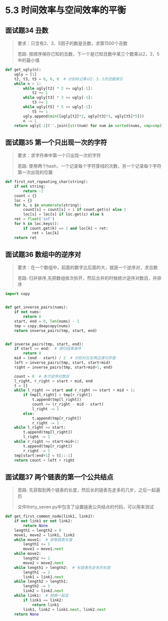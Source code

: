 # 5.3 时间效率与空间效率的平衡

## 面试题34 丑数
> 要求：只含有2、3、5因子的数是丑数，求第1500个丑数
>
> 思路: 按顺序保存已知的丑数，下一个是已知丑数中某三个数乘以2，3，5中的最小值

```python
def get_ugly(n):
    ugly = [1]
    t2, t3, t5 = 0, 0, 0  # 分别标记乘以2，3，5的丑数索引
    while n > 1:
        while ugly[t2] * 2 <= ugly[-1]:
            t2 += 1
        while ugly[t3] * 3 <= ugly[-1]:
            t3 += 1
        while ugly[t5] * 5 <= ugly[-1]:
            t5 += 1
        ugly.append(min([ugly[t2]*2, ugly[t3]*3, ugly[t5]*5]))
        n -= 1
    return ugly[-1](''.join([str(num) for num in sorted(nums, cmp=cmp)]))
```

## 面试题35 第一个只出现一次的字符
> 要求：求字符串中第一个只出现一次的字符
>
> 思路: 使用两个hash，一个记录每个字符穿线的次数，另一个记录每个字符第一次出现的位置

```python
def first_not_repeating_char(string):
    if not string:
        return -1
    count = {}
    loc = {}
    for k, s in enumerate(string):
        count[s] = count[s] + 1 if count.get(s) else 1
        loc[s] = loc[s] if loc.get(s) else k
    ret = float('inf')
    for k in loc.keys():
        if count.get(k) == 1 and loc[k] < ret:
            ret = loc[k]
    return ret
```

## 面试题36 数组中的逆序对
> 要求：在一个数组中，前面的数字比后面的大，就是一个逆序对，求总数
>
> 思路: 归并排序,先把数组依次拆开，然后合并的时候统计逆序对数目，并排序

```python
import copy


def get_inverse_pairs(nums):
    if not nums:
        return 0
    start, end = 0, len(nums) - 1
    tmp = copy.deepcopy(nums)
    return inverse_pairs(tmp, start, end)


def inverse_pairs(tmp, start, end):
    if start == end:  # 递归结束条件
        return 0
    mid = (end - start) / 2  # 分别对左右两边递归求值
    left = inverse_pairs(tmp, start, start+mid)
    right = inverse_pairs(tmp, start+mid+1, end)

    count = 0  # 本次逆序对数目
    l_right, r_right = start + mid, end
    t = []
    while l_right >= start and r_right >= start + mid + 1:
        if tmp[l_right] > tmp[r_right]:
            t.append(tmp[l_right])
            count += (r_right - mid - start)
            l_right -= 1
        else:
            t.append(tmp[r_right])
            r_right -= 1
    while l_right >= start:
        t.append(tmp[l_right])
        l_right -= 1
    while r_right >= start+mid+1:
        t.append(tmp[r_right])
        r_right -= 1
    tmp[start:end+1] = t[::-1]
    return count + left + right
```

## 面试题37 两个链表的第一个公共结点
> 思路: 先获取到两个链表的长度，然后长的链表先走多的几步，之后一起遍历
>
> 文件thirty_seven.py中包含了设置链表公共结点的代码，可以用来测试

```python
def get_first_common_node(link1, link2):
    if not link1 or not link2:
        return None
    length1 = length2 = 0
    move1, move2 = link1, link2
    while move1:  # 获取链表长度
        length1 += 1
        move1 = move1.next
    while move2:
        length2 += 1
        move2 = move2.next
    while length1 > length2:  # 长链表先走多的长度
        length1 -= 1
        link1 = link1.next
    while length2 > length1:
        length2 -= 1
        link2 = link2.next
    while link1:  # 链表一起走
        if link1 == link2:
            return link1
        link1, link2 = link1.next, link2.next
    return None
```